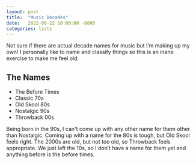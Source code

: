 ```yaml
---
layout: post
title:  "Music Decades"
date:   2022-06-22 10:00:00 -0800
categories: lists
---
```

Not sure if there are actual decade names for music but I’m making up my own! I personally like to name and classify things so this is an inane exercise to make me feel old.

<!--more-->

## The Names
* The Before Times  
* Classic 70s  
* Old Skool 80s  
* Nostalgic 90s  
* Throwback 00s  

Being born in the 90s, I can't come up with any other name for them other than Nostalgic. Coming up with a name for the 80s is tough, but Old Skool feels right. The 2000s are old, but not too old, so Throwback feels appropriate. We just left the 10s, so I don’t have a name for them yet and anything before is the before times.

